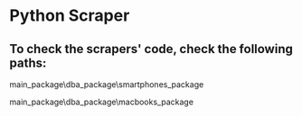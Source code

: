 # Python Scraper 

## To check the scrapers' code, check the following paths:

main_package\dba_package\smartphones_package

main_package\dba_package\macbooks_package
